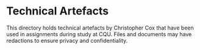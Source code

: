 # Technical Artefacts

This directory holds technical artefacts by Christopher Cox that have been used in assignments during study at CQU. Files and documents may have redactions to ensure privacy and confidentiality.
